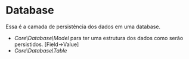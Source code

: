 # Database

Essa é a camada de persistência dos dados em uma database.

- *Core\Database\Model* para ter uma estrutura dos dados como serão persistidos. [Field->Value]
- *Core\Database\Table* 